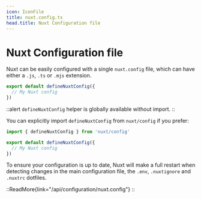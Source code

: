 ```yaml
---
icon: IconFile
title: nuxt.config.ts
head.title: Nuxt Configuration file
---
```


# Nuxt Configuration file

Nuxt can be easily configured with a single `nuxt.config` file, which can have either a `.js`, `.ts` or `.mjs` extension.

```ts
export default defineNuxtConfig({
  // My Nuxt config
})
```


::alert
`defineNuxtConfig` helper is globally available without import.
::

You can explicitly import `defineNuxtConfig` from `nuxt/config` if you prefer:

```js
import { defineNuxtConfig } from 'nuxt/config'

export default defineNuxtConfig({
  // My Nuxt config
})
```

To ensure your configuration is up to date, Nuxt will make a full restart when detecting changes in the main configuration file, the `.env`, `.nuxtignore` and `.nuxtrc` dotfiles.

::ReadMore{link="/api/configuration/nuxt.config"}
::
